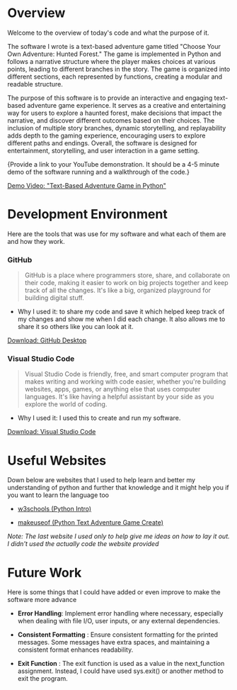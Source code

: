 # Overview
Welcome to the overview of today's code and what the purpose of it. 

The software I wrote is a text-based adventure game titled "Choose Your Own Adventure: Hunted Forest." The game is implemented in Python and follows a narrative structure where the player makes choices at various points, leading to different branches in the story. The game is organized into different sections, each represented by functions, creating a modular and readable structure.

The purpose of this software is to provide an interactive and engaging text-based adventure game experience. It serves as a creative and entertaining way for users to explore a haunted forest, make decisions that impact the narrative, and discover different outcomes based on their choices. The inclusion of multiple story branches, dynamic storytelling, and replayability adds depth to the gaming experience, encouraging users to explore different paths and endings. Overall, the software is designed for entertainment, storytelling, and user interaction in a game setting.

{Provide a link to your YouTube demonstration. It should be a 4-5 minute demo of the software running and a walkthrough of the code.}

[Demo Video: "Text-Based Adventure Game  in Python"](http://youtube.link.goes.here)

# Development Environment
Here are the tools that was use for my software and what each of them are and how they work.

### GitHub
>GitHub is a place where programmers store, share, and collaborate on their code, making it easier to work on big projects together and keep track of all the changes. It's like a big, organized playground for building digital stuff.

- Why I used it: to share my code and save it which helped keep track of my changes and show me when I did each change. It also allows me to share it so others like you can look at it. 

[Download: GitHub Desktop](https://desktop.github.com/)

### Visual Studio Code 
>Visual Studio Code is friendly, free, and smart computer program that makes writing and working with code easier, whether you're building websites, apps, games, or anything else that uses computer languages. It's like having a helpful assistant by your side as you explore the world of coding.

- Why I used it: I used this to create and run my software. 

[Download: Visual Studio Code](https://code.visualstudio.com/download)

# Useful Websites
Down below are websites that I used to help learn and better my understanding of python and further that knowledge and it might help you if you want to learn the language too

- [w3schools (Python Intro)](https://www.w3schools.com/python/python_intro.asp)

- [makeuseof (Python Text Adventure Game Create)](https://www.makeuseof.com/python-text-adventure-game-create/)

*Note: The last website I used only to help give me ideas on how to lay it out. I didn't used the actually code the website provided*

# Future Work
Here is some things that I could have added or even improve to make the software more advance

- **Error Handling**: Implement error handling where necessary, especially when dealing with file I/O, user inputs, or any external dependencies.

- **Consistent Formatting** : Ensure consistent formatting for the printed messages. Some messages have extra spaces, and maintaining a consistent format enhances readability.

- **Exit Function** : The exit function is used as a value in the next_function assignment. Instead, I could have used sys.exit() or another method to exit the program.